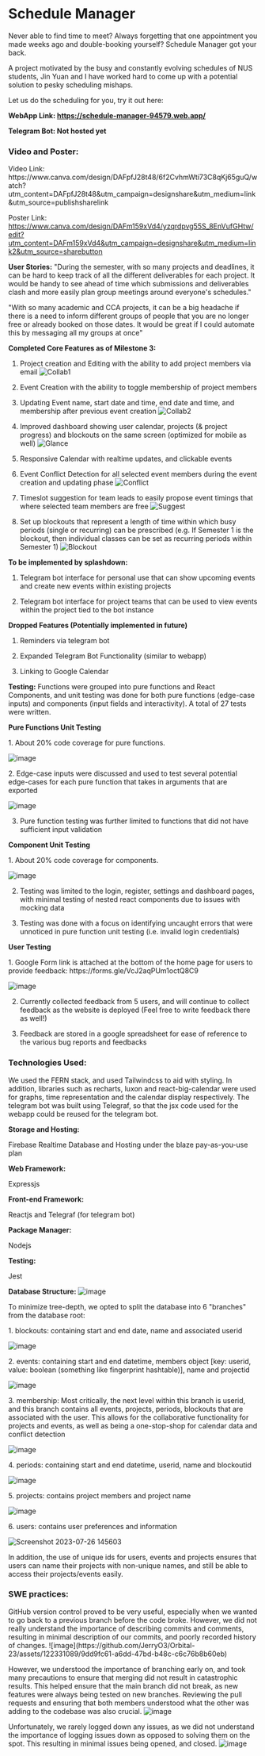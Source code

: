 <h1>Schedule Manager</h1>

Never able to find time to meet? Always forgetting that one appointment you made weeks ago and double-booking yourself? Schedule Manager got your back. 

A project motivated by the busy and constantly evolving schedules of NUS students, Jin Yuan and I have worked hard to come up with a potential solution to pesky scheduling mishaps.

Let us do the scheduling for you, try it out here: 

**WebApp Link: https://schedule-manager-94579.web.app/**

**Telegram Bot: Not hosted yet**

 

<h3>Video and Poster:</h3>
Video Link: https://www.canva.com/design/DAFpfJ28t48/6f2CvhmWti73C8qKj65guQ/watch?utm_content=DAFpfJ28t48&utm_campaign=designshare&utm_medium=link&utm_source=publishsharelink

Poster Link: https://www.canva.com/design/DAFm159xVd4/yzqrdpvg55S_8EnVufGHtw/edit?utm_content=DAFm159xVd4&utm_campaign=designshare&utm_medium=link2&utm_source=sharebutton

 

**User Stories:**
"During the semester, with so many projects and deadlines, it can be hard to keep track of all the different deliverables for each project.
It would be handy to see ahead of time which submissions and deliverables clash and more easily plan group meetings around everyone's schedules."

"With so many academic and CCA projects, it can be a big headache if there is a need to inform different groups of people that you are no longer
free or already booked on those dates. It would be great if I could automate this by messaging all my groups at once"

 

**Completed Core Features as of Milestone 3:**
1. Project creation and Editing with the ability to add project members via email
![Collab1](https://github.com/JerryO3/Orbital-23/assets/122331089/215ca1f2-8689-48ea-8a0a-2d0f7a4407a9)

2. Event Creation with the ability to toggle membership of project members

3. Updating Event name, start date and time, end date and time, and membership after previous event creation
![Collab2](https://github.com/JerryO3/Orbital-23/assets/122331089/f68d2514-be49-427f-81ea-55af6bb8843c)

4. Improved dashboard showing user calendar, projects (& project progress) and blockouts on the same screen (optimized for mobile as well)
![Glance](https://github.com/JerryO3/Orbital-23/assets/122331089/51b12e9e-fb12-4088-8d04-afbf8a8ced11)

5. Responsive Calendar with realtime updates, and clickable events

6. Event Conflict Detection for all selected event members during the event creation and updating phase
![Conflict](https://github.com/JerryO3/Orbital-23/assets/122331089/f8de649c-d917-4a89-9fc7-bab29a378f62)

7. Timeslot suggestion for team leads to easily propose event timings that where selected team members are free
![Suggest](https://github.com/JerryO3/Orbital-23/assets/122331089/98420cb3-7951-4a4a-9870-94680856cb81)

8. Set up blockouts that represent a length of time within which busy periods (single or recurring) can be prescribed (e.g. If Semester 1 is the blockout, then individual classes can be set as recurring periods within Semester 1) 
![Blockout](https://github.com/JerryO3/Orbital-23/assets/122331089/f3a7211f-1fbd-43e1-9806-76c13dee73f1)

**To be implemented by splashdown:**
1. Telegram bot interface for personal use that can show upcoming events and create new events within existing projects

2. Telegram bot interface for project teams that can be used to view events within the project tied to the bot instance

**Dropped Features (Potentially implemented in future)**
1. Reminders via telegram bot

2. Expanded Telegram Bot Functionality (similar to webapp)

3. Linking to Google Calendar

 

**Testing:**
Functions were grouped into pure functions and React Components, and unit testing was done for both pure functions (edge-case inputs) and components (input fields and interactivity). A total of 27 tests were written. 

**Pure Functions Unit Testing**

<p>1. About 20% code coverage for pure functions. </p>

![image](https://github.com/JerryO3/Orbital-23/assets/122331089/0b7e821e-215f-49d1-b670-83b29276f80f)

<p> 2. Edge-case inputs were discussed and used to test several potential edge-cases for each pure function that takes in arguments that are exported </p>

![image](https://github.com/JerryO3/Orbital-23/assets/122331089/fc8f65d1-1715-46f5-8b1e-c5d98cf7290f)

3. Pure function testing was further limited to functions that did not have sufficient input validation

**Component Unit Testing**

<p>1. About 20% code coverage for components. </p>

![image](https://github.com/JerryO3/Orbital-23/assets/122331089/0fee1711-ea46-4819-8867-beec5680dc8a)

2. Testing was limited to the login, register, settings and dashboard pages, with minimal testing of nested react components due to issues with mocking data

3. Testing was done with a focus on identifying uncaught errors that were unnoticed in pure function unit testing (i.e. invalid login credentials)

**User Testing**

<p>1. Google Form link is attached at the bottom of the home page for users to provide feedback: https://forms.gle/VcJ2aqPUm1octQ8C9 </p>

![image](https://github.com/JerryO3/Orbital-23/assets/122331089/cd125419-11b0-43e2-a187-ece60a79669d)

2. Currently collected feedback from 5 users, and will continue to collect feedback as the website is deployed (Feel free to write feedback there as well!)

3. Feedback are stored in a google spreadsheet for ease of reference to the various bug reports and feedbacks 

 

<h3>Technologies Used:</h3>
We used the FERN stack, and used Tailwindcss to aid with styling. In addition, libraries such as recharts, luxon and react-big-calendar were used for graphs, time representation and the calendar display respectively. The telegram bot was built using Telegraf, so that the jsx code used for the webapp could be reused for the telegram bot.

**Storage and Hosting:**

Firebase Realtime Database and Hosting under the blaze pay-as-you-use plan

**Web Framework:**

Expressjs

**Front-end Framework:**

Reactjs and Telegraf (for telegram bot)

**Package Manager:**

Nodejs

**Testing:**

Jest

**Database Structure:**
![image](https://github.com/JerryO3/Orbital-23/assets/122331089/faa7175f-3aa7-473b-a644-db7b9a61f4b2)

To minimize tree-depth, we opted to split the database into 6 "branches" from the database root:

<p>1. blockouts: containing start and end date, name and associated userid</p>

![image](https://github.com/JerryO3/Orbital-23/assets/122331089/ba03eb48-5834-4098-8dd0-c0c3df81606c)

<p>2. events: containing start and end datetime, members object [key: userid, value: boolean (something like fingerprint hashtable)], name and projectid</p>

![image](https://github.com/JerryO3/Orbital-23/assets/122331089/ddfc05cb-1c52-4db0-bb51-8051bcf4baac)

<p>3. membership: Most critically, the next level within this branch is userid, and this branch contains all events, projects, periods, blockouts that are associated with the user. This allows for the collaborative functionality for projects and events, as well as being a one-stop-shop for calendar data and conflict detection</p>

![image](https://github.com/JerryO3/Orbital-23/assets/122331089/9dadff46-c406-442d-bbd5-fe8c94171f7d)

<p>4. periods: containing start and end datetime, userid, name and blockoutid</p>

![image](https://github.com/JerryO3/Orbital-23/assets/122331089/6e14953e-72a2-495f-b5b8-7544267c338f)

<p>5. projects: contains project members and project name</p>

![image](https://github.com/JerryO3/Orbital-23/assets/122331089/6df4e5ed-cbaf-4bcc-94a1-98a703a25736)

<p>6. users: contains user preferences and information</p>

![Screenshot 2023-07-26 145603](https://github.com/JerryO3/Orbital-23/assets/122331089/c9e65dfc-8c08-4c7d-9b36-865befdfe80d)

In addition, the use of unique ids for users, events and projects ensures that users can name their projects with non-unique names, and still be able to access their projects/events easily.

<h3>SWE practices:</h3>
GitHub version control proved to be very useful, especially when we wanted to go back to a previous branch before the code broke. However, we did not really understand the importance of describing commits and comments, resulting in minimal description of our commits, and poorly recorded history of changes. 
![image](https://github.com/JerryO3/Orbital-23/assets/122331089/9dd9fc61-a6dd-47bd-b48c-c6c76b8b60eb)


However, we understood the importance of branching early on, and took many precautions to ensure that merging did not result in catastrophic results. This helped ensure that the main branch did not break, as new features were always being tested on new branches. Reviewing the pull requests and ensuring that both members understood what the other was adding to the codebase was also crucial.
![image](https://github.com/JerryO3/Orbital-23/assets/122331089/47c9e0b3-3315-45ac-9874-7bf0713f5f7c)


Unfortunately, we rarely logged down any issues, as we did not understand the importance of logging issues down as opposed to solving them on the spot. This resulting in minimal issues being opened, and closed.
![image](https://github.com/JerryO3/Orbital-23/assets/122331089/4b547c4e-4148-46a8-b03a-84e18d9ac96d)

